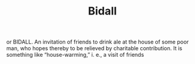 ---
title: Bidall
permalink: "/definitions/bidall.html"
body: or BIDALL. An invitation of friends to drink ale at the house of some poor man,
  who hopes thereby to be relieved by charitable contribution. It is something like
  “house-warming,” i. e., a visit of friends
published_at: '2018-07-07'
layout: post
---